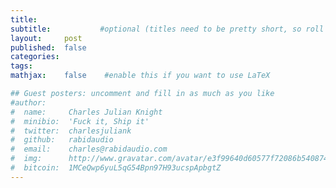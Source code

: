```yaml
---
title:   
subtitle:           #optional (titles need to be pretty short, so roll over stuff here)   
layout:     post
published:  false
categories:
tags:
mathjax:    false    #enable this if you want to use LaTeX

## Guest posters: uncomment and fill in as much as you like
#author:
#  name:     Charles Julian Knight
#  minibio:  'Fuck it, Ship it'
#  twitter:  charlesjuliank
#  github:   rabidaudio
#  email:    charles@rabidaudio.com
#  img:      http://www.gravatar.com/avatar/e3f99640d60577f72086b54087423593.png?s=200
#  bitcoin:  1MCeQwp6yuL5qG54Bpn97H93ucspApbgtZ
---
```


